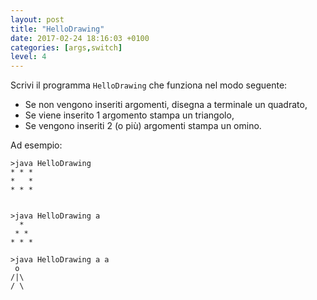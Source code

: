 ```yaml
---
layout: post
title: "HelloDrawing"
date: 2017-02-24 18:16:03 +0100
categories: [args,switch]
level: 4
---
```


Scrivi il programma `HelloDrawing` che funziona nel modo seguente:

- Se non vengono inseriti argomenti, disegna a terminale un quadrato,
- Se viene inserito 1 argomento stampa un triangolo,
- Se vengono inseriti 2 (o più) argomenti stampa un omino.

Ad esempio:

~~~text
>java HelloDrawing
* * *
*   *
* * * 


>java HelloDrawing a
  *
 * *
* * *

>java HelloDrawing a a
 o
/|\
/ \

~~~